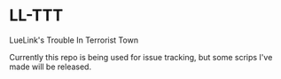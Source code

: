 # LL-TTT
LueLink's Trouble In Terrorist Town

Currently this repo is being used for issue tracking, but some scrips I've made will be released.
